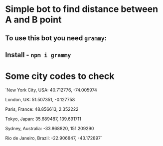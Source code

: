 ﻿# Simple bot to find distance between A and B point

## To use this bot you need `grammy`: 

## Install - `npm i grammy`

# Some city codes to check

`New York City, USA: 40.712776, -74.005974

London, UK: 51.507351, -0.127758

Paris, France: 48.856613, 2.352222

Tokyo, Japan: 35.689487, 139.691711

Sydney, Australia: -33.868820, 151.209290

Rio de Janeiro, Brazil: -22.906847, -43.172897`
